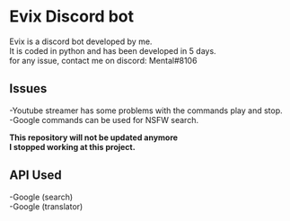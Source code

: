# Evix Discord bot
Evix is a discord bot developed by me.  
It is coded in python and has been developed in 5 days.    
for any issue, contact me on discord: Mental#8106

## Issues  
-Youtube streamer has some problems with the commands play and stop.  
-Google commands can be used for NSFW search.
  
**This repository will not be updated anymore  
I stopped working at this project.** 

## API Used
-Google (search)  
-Google (translator)




